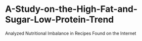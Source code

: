 # A-Study-on-the-High-Fat-and-Sugar-Low-Protein-Trend
Analyzed Nutritional Imbalance in Recipes Found on the Internet
